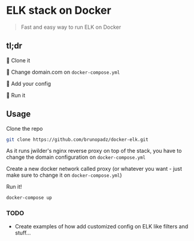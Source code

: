 # ELK stack on Docker
> Fast and easy way to run ELK on Docker

## tl;dr
🔸 Clone it

🔸 Change domain.com on `docker-compose.yml`

🔸 Add your config

🔸 Run it


## Usage
Clone the repo
```sh
git clone https://github.com/brunopadz/docker-elk.git
```

As it runs jwilder's nginx reverse proxy on top of the stack, you have to change the domain configuration on `docker-compose.yml`

Create a new docker network called proxy (or whatever you want - just make sure to change it on `docker-compose.yml`)

Run it!
```sh
docker-compose up
``` 

### TODO
* Create examples of how add customized config on ELK like filters and stuff...

